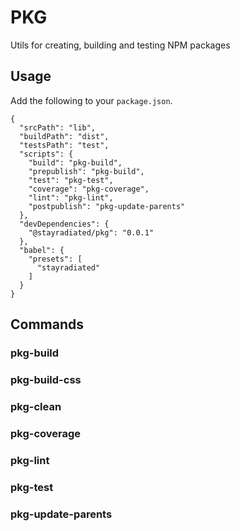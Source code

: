# PKG

Utils for creating, building and testing NPM packages

## Usage

Add the following to your `package.json`.

```
{
  "srcPath": "lib",
  "buildPath": "dist",
  "testsPath": "test",
  "scripts": {
    "build": "pkg-build",
    "prepublish": "pkg-build",
    "test": "pkg-test",
    "coverage": "pkg-coverage",
    "lint": "pkg-lint",
    "postpublish": "pkg-update-parents"
  },
  "devDependencies": {
    "@stayradiated/pkg": "0.0.1"
  },
  "babel": {
    "presets": [
      "stayradiated"
    ]
  }
}
```

## Commands

### pkg-build

### pkg-build-css

### pkg-clean

### pkg-coverage

### pkg-lint

### pkg-test

### pkg-update-parents
